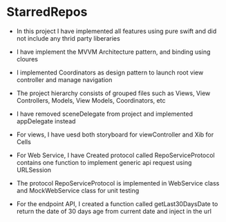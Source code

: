 # StarredRepos

* In this project I have implemented all features using pure swift and did not include any thrid party liberaries

* I have implement the MVVM Architecture pattern, and binding using cloures
* I implemented Coordinators as design pattern to launch root view controller and manage navigation 
* The project hierarchy consists of grouped files such as Views, View Controllers, Models, View Models, Coordinators, etc
* I have removed sceneDelegate from project and implemented appDelegate instead

* For views, I have uesd both storyboard for viewController and Xib for Cells

* For Web Service, I have Created protocol called RepoServiceProtocol contains one function to implement generic api request using URLSession 

* The protocol RepoServiceProtocol is implemented in WebService class and MockWebService class for unit testing

* For the endpoint API, I created a function called getLast30DaysDate to return the date of 30 days age from current date and inject in the url

